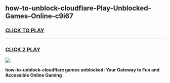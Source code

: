 
## how-to-unblock-cloudflare-Play-Unblocked-Games-Online-c9i67
<h3>
<a href="https://premium76.site?title=how-to-unblock-cloudflare&ref=25A">CLICK TO PLAY</a></h3>
<hr>

<h3>
<a href="https://premium76.site?title=how-to-unblock-cloudflare&ref=25A">CLICK 2 PLAY</a>
  
</h3>

<a href="https://premium76.site?title=how-to-unblock-cloudflare&ref=25A"><img src="https://clearcache.store/games.png"></a>


**how-to-unblock-cloudflare games unblocked: Your Gateway to Fun and Accessible Online Gaming**
